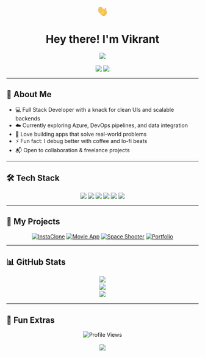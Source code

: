 <p align="center">
  <img src="https://raw.githubusercontent.com/ABSphreak/ABSphreak/master/gifs/Hi.gif" width="30px">
</p>

<h1 align="center">Hey there! I'm Vikrant</h1>

<p align="center">
  <!-- Typing SVG by DenverCoder1 -->
  <a href="https://github.com/DenverCoder1/readme-typing-svg">
    <img src="https://readme-typing-svg.demolab.com/?lines=Full%20Stack%20Developer;Cloud%20Enthusiast;Always%20Curious&font=Fira%20Code&center=true&width=440&height=45&color=61DAFB&vCenter=true&pause=1000&size=22" />
  </a>
</p>

<!-- Social Icons -->
<p align="center">
  <a href="https://linkedin.com/in/vikrant-k-36585622b/"><img src="https://img.shields.io/badge/LinkedIn-0077B5?style=for-the-badge&logo=linkedin&logoColor=white"/></a>
  <a href="mailto:vik.t.905@gmail.com"><img src="https://img.shields.io/badge/Gmail-D14836?style=for-the-badge&logo=gmail&logoColor=white"/></a>
</p>

---

## 🧠 About Me

- 💻 Full Stack Developer with a knack for clean UIs and scalable backends  
- ☁️ Currently exploring Azure, DevOps pipelines, and data integration  
- 🚀 Love building apps that solve real-world problems  
- ⚡ Fun fact: I debug better with coffee and lo-fi beats  
- 📬 Open to collaboration & freelance projects  

---

## 🛠️ Tech Stack

<p align="center">
  <img src="https://img.shields.io/badge/JavaScript-ES6+-F7DF1E?style=for-the-badge&logo=javascript&logoColor=black"/>
  <img src="https://img.shields.io/badge/React-20232A?style=for-the-badge&logo=react&logoColor=61DAFB"/>
  <img src="https://img.shields.io/badge/Node.js-339933?style=for-the-badge&logo=node-dot-js&logoColor=white"/>
  <img src="https://img.shields.io/badge/Express-000?style=for-the-badge&logo=express&logoColor=white"/>
  <img src="https://img.shields.io/badge/MongoDB-4EA94B?style=for-the-badge&logo=mongodb&logoColor=white"/>
  <img src="https://img.shields.io/badge/Azure-0089D6?style=for-the-badge&logo=microsoft-azure&logoColor=white"/>
</p>

---

## 🚀 My Projects

<p align="center">
  <!-- Row 1 -->
  <a href="https://github.com/vikrant-k09/InstaClone"><img width="350" src="https://denvercoder1-github-readme-stats.vercel.app/api/pin/?username=vikrant-k09&repo=InstaClone&theme=react&bg_color=1F222E&title_color=F85D7F&hide_border=true&icon_color=F8D866" alt="InstaClone"></a>
  <a href="https://github.com/vikrant-k09/movie-app"><img width="350" src="https://denvercoder1-github-readme-stats.vercel.app/api/pin/?username=vikrant-k09&repo=movie-app&theme=react&bg_color=1F222E&title_color=F85D7F&hide_border=true&icon_color=F8D866" alt="Movie App"></a>
  <!-- Row 2 -->
  <a href="https://github.com/vikrant-k09/space-shooter"><img width="350" src="https://denvercoder1-github-readme-stats.vercel.app/api/pin/?username=vikrant-k09&repo=space-shooter&theme=react&bg_color=1F222E&title_color=F85D7F&hide_border=true&icon_color=F8D866" alt="Space Shooter"></a>
  <a href="https://github.com/vikrant-k09/Portfolio"><img width="350" src="https://denvercoder1-github-readme-stats.vercel.app/api/pin/?username=vikrant-k09&repo=Portfolio&theme=react&bg_color=1F222E&title_color=F85D7F&hide_border=true&icon_color=F8D866" alt="Portfolio"></a>
</p>

---

## 📊 GitHub Stats

<p align="center">
  <img src="https://github-readme-stats.vercel.app/api?username=vikrant-k09&show_icons=true&theme=react&hide_border=true" />
  <br/>
  <img src="https://streak-stats.demolab.com?user=vikrant-k09&theme=react&hide_border=true" />
  <br/>
  <img src="https://github-readme-activity-graph.vercel.app/graph?username=vikrant-k09&theme=react-dark&hide_border=true" />
</p>

---

## 🗿 Fun Extras

<p align="center">
  <img src="https://komarev.com/ghpvc/?username=vikrant-k09&style=flat-square&color=blue" alt="Profile Views" />
  <br/><br/>
  <img src="https://quotes-github-readme.vercel.app/api?type=horizontal&theme=radical" />
</p>
